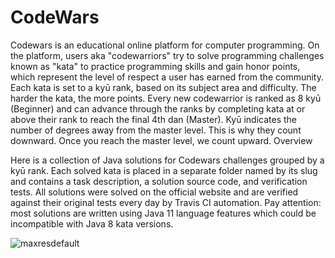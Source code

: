 # CodeWars
Codewars is an educational online platform for computer programming. On the platform, users aka "codewarriors" try to solve programming challenges known as "kata" to practice programming skills and gain honor points, which represent the level of respect a user has earned from the community. Each kata is set to a kyū rank, based on its subject area and difficulty. The harder the kata, the more points. Every new codewarrior is ranked as 8 kyū (Beginner) and can advance through the ranks by completing kata at or above their rank to reach the final 4th dan (Master). Kyū indicates the number of degrees away from the master level. This is why they count downward. Once you reach the master level, we count upward.
Overview

Here is a collection of Java solutions for Codewars challenges grouped by a kyū rank. Each solved kata is placed in a separate folder named by its slug and contains a task description, a solution source code, and verification tests. All solutions were solved on the official website and are verified against their original tests every day by Travis CI automation. Pay attention: most solutions are written using Java 11 language features which could be incompatible with Java 8 kata versions.


![maxresdefault](https://user-images.githubusercontent.com/30287338/74218320-e2bebb00-4cba-11ea-8464-346886733723.jpg)

